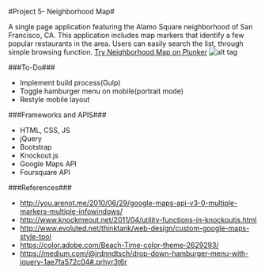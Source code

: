 #Project 5- Neighborhood Map#

A single page application featuring the Alamo Square neighborhood of San Francisco, CA. This application includes map markers that identify a few popular restaurants in the area. Users can easily search the list, through simple browsing function.
[Try Neighborhood Map on Plunker](https://plnkr.co/edit/Jy1VQAuKCKIDGQ8cJR53)
![alt tag](https://cloud.githubusercontent.com/assets/6165320/12572182/85167538-c39d-11e5-9d6d-5e48a8775aa0.gif
)

###To-Do###
* Implement build process(Gulp)
* Toggle hamburger menu on mobile(portrait mode)
* Restyle mobile layout

###Frameworks and APIS###
* HTML, CSS, JS
* jQuery
* Bootstrap
* Knockout.js
* Google Maps API
* Foursquare API

###References###

* http://you.arenot.me/2010/06/29/google-maps-api-v3-0-multiple-markers-multiple-infowindows/
* http://www.knockmeout.net/2011/04/utility-functions-in-knockoutjs.html
* http://www.evoluted.net/thinktank/web-design/custom-google-maps-style-tool
* https://color.adobe.com/Beach-Time-color-theme-2629293/
* https://medium.com/@jrdnndtsch/drop-down-hamburger-menu-with-jquery-1ae7fa572c04#.prhyr3t6r
